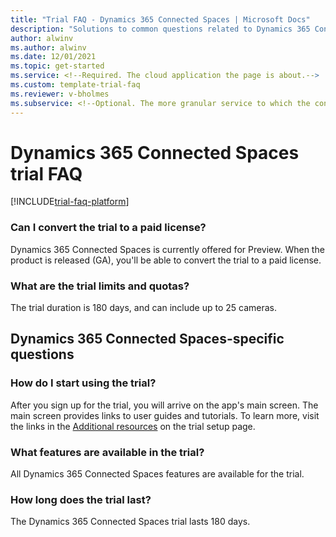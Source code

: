 ```yaml
---  
title: "Trial FAQ - Dynamics 365 Connected Spaces | Microsoft Docs"
description: "Solutions to common questions related to Dynamics 365 Connected Spaces trial setup and management. Learn how to resolve platform and app-specific issues."
author: alwinv
ms.author: alwinv
ms.date: 12/01/2021
ms.topic: get-started
ms.service: <!--Required. The cloud application the page is about.-->
ms.custom: template-trial-faq 
ms.reviewer: v-bholmes
ms.subservice: <!--Optional. The more granular service to which the content belongs.-->
---
```


<!--Remove all the comments in this template before you merge to the main branch.-->

<!--This template provides the basic structure of a trial frequently asked questions page. The first part of this page contains app-specific questions and answers. The second half of the page contains platform-specific issues that are pulled from a shared include statement to avoid duplicating information.
For Project Beethoven, we are focusing on the following core principles:
- Keep the frequently asked questions page minimal and consistent with this template
- Link out to additional information where possible
- Reuse content on the FAQ page by using the platform include statement
To provide feedback on this template, contact [Alex Ferguson](mailto:alex.ferguson@microsoft.com).-->

# Dynamics 365 Connected Spaces trial FAQ

<!--The include statement is particular to your repo. Check your repo to ensure that this is the proper location of the file.-->

[!INCLUDE[trial-faq-platform](includes/trial-faq-platform.md)]

### Can I convert the trial to a paid license?

Dynamics 365 Connected Spaces is currently offered for Preview. When the product is released (GA), you'll be able to convert the trial to a paid license. 

### What are the trial limits and quotas?

The trial duration is 180 days, and can include up to 25 cameras.

## Dynamics 365 Connected Spaces-specific questions

### How do I start using the trial?

After you sign up for the trial, you will arrive on the app's main screen. The main screen provides links to user guides and tutorials. To learn more, visit the links in the [Additional resources](<!--Link to the Additional resources section on your trial page-->) on the trial setup page.

### What features are available in the trial?

All Dynamics 365 Connected Spaces features are available for the trial. 

### How long does the trial last?

The Dynamics 365 Connected Spaces trial lasts 180 days. 
